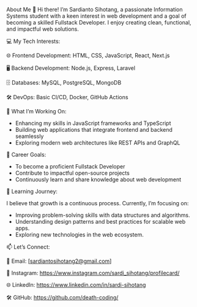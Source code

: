 About Me 👋
Hi there! I’m Sardianto Sihotang, a passionate Information Systems student with a keen interest in web development and a goal of becoming a skilled Fullstack Developer. I enjoy creating clean, functional, and impactful web solutions.

💻 My Tech Interests:


🌐 Frontend Development: HTML, CSS, JavaScript, React, Next.js

🖥️ Backend Development: Node.js, Express, Laravel

🗄️ Databases: MySQL, PostgreSQL, MongoDB

🛠️ DevOps: Basic CI/CD, Docker, GitHub Actions

🚀 What I’m Working On:


- Enhancing my skills in JavaScript frameworks and TypeScript
- Building web applications that integrate frontend and backend seamlessly
- Exploring modern web architectures like REST APIs and GraphQL
  
🎯 Career Goals:


- To become a proficient Fullstack Developer
- Contribute to impactful open-source projects
- Continuously learn and share knowledge about web development

🌱 Learning Journey:


I believe that growth is a continuous process. Currently, I’m focusing on:

- Improving problem-solving skills with data structures and algorithms.
- Understanding design patterns and best practices for scalable web apps.
- Exploring new technologies in the web ecosystem.

📫 Let’s Connect:


📧 Email: [sardiantosihotang2@gmail.com]

📸 Instagram: https://www.instagram.com/sardi_sihotang/profilecard/

🌐 LinkedIn: https://www.linkedin.com/in/sardi-sihotang

🛠️ GitHub: https://github.com/death-coding/
